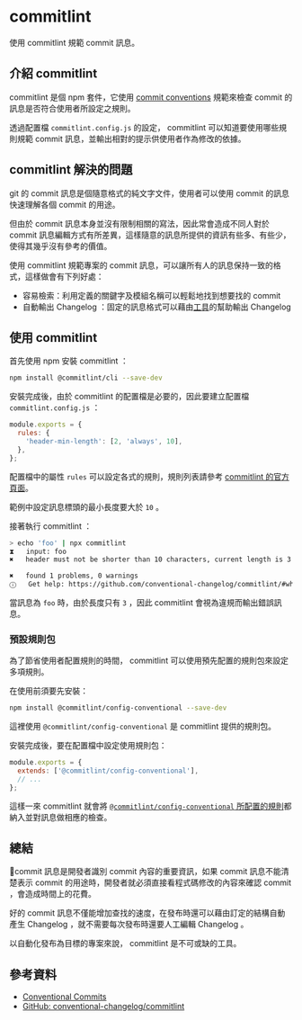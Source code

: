 # commitlint

使用 commitlint 規範 commit 訊息。

## 介紹 commitlint

commitlint 是個 npm 套件，它使用 [commit conventions](https://www.conventionalcommits.org/en/v1.0.0/) 規範來檢查 commit 的訊息是否符合使用者所設定之規則。

透過配置檔 `commitlint.config.js` 的設定， commitlint 可以知道要使用哪些規則規範 commit 訊息，並輸出相對的提示供使用者作為修改的依據。

## commitlint 解決的問題

git 的 commit 訊息是個隨意格式的純文字文件，使用者可以使用 commit 的訊息快速理解各個 commit 的用途。

但由於 commit 訊息本身並沒有限制相關的寫法，因此常會造成不同人對於 commit 訊息編輯方式有所差異，這樣隨意的訊息所提供的資訊有些多、有些少，使得其幾乎沒有參考的價值。

使用 commitlint 規範專案的 commit 訊息，可以讓所有人的訊息保持一致的格式，這樣做會有下列好處：

- 容易檢索：利用定義的關鍵字及模組名稱可以輕鬆地找到想要找的 commit
- 自動輸出 Changelog ：固定的訊息格式可以藉由[工具](https://github.com/conventional-changelog/conventional-changelog)的幫助輸出 Changelog

## 使用 commitlint

首先使用 npm 安裝 commitlint ：

```bash
npm install @commitlint/cli --save-dev
```

安裝完成後，由於 commitlint 的配置檔是必要的，因此要建立配置檔 `commitlint.config.js` ：

```js
module.exports = {
  rules: {
    'header-min-length': [2, 'always', 10],
  },
};
```

配置檔中的屬性 `rules` 可以設定各式的規則，規則列表請參考 [commitlint 的官方頁面](https://commitlint.js.org/#/reference-rules)。

範例中設定訊息標頭的最小長度要大於 `10` 。

接著執行 commitlint ：

```bash
> echo 'foo' | npx commitlint
⧗   input: foo
✖   header must not be shorter than 10 characters, current length is 3 [header-min-length]

✖   found 1 problems, 0 warnings
ⓘ   Get help: https://github.com/conventional-changelog/commitlint/#what-is-commitlint
```

當訊息為 `foo` 時，由於長度只有 `3` ，因此 commitlint 會視為違規而輸出錯誤訊息。

### 預設規則包

為了節省使用者配置規則的時間， commitlint 可以使用預先配置的規則包來設定多項規則。

在使用前須要先安裝：

```bash
npm install @commitlint/config-conventional --save-dev
```

這裡使用 `@commitlint/config-conventional` 是 commitlint 提供的規則包。

安裝完成後，要在配置檔中設定使用規則包：

```js
module.exports = {
  extends: ['@commitlint/config-conventional'],
  // ...
};
```

這樣一來 commitlint 就會將 [`@commitlint/config-conventional` 所配置的規則](https://github.com/conventional-changelog/commitlint/blob/5403f0b5bcab43803708997c482a44a7d1151480/@commitlint/config-conventional/index.js)都納入並對訊息做相應的檢查。

## 總結

commit 訊息是開發者識別 commit 內容的重要資訊，如果 commit 訊息不能清楚表示 commit 的用途時，開發者就必須直接看程式碼修改的內容來確認 commit ，會造成時間上的花費。

好的 commit 訊息不僅能增加查找的速度，在發布時還可以藉由訂定的結構自動產生 Changelog ，就不需要每次發布時還要人工編輯 Changelog 。

以自動化發布為目標的專案來說， commitlint 是不可或缺的工具。

## 參考資料

- [Conventional Commits](https://www.conventionalcommits.org/en/v1.0.0/)
- [GitHub: conventional-changelog/commitlint](https://github.com/conventional-changelog/commitlint)

